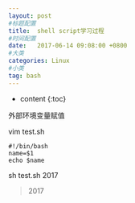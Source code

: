 ```yaml
---
layout: post
#标题配置
title:  shell script学习过程
#时间配置
date:   2017-06-14 09:08:00 +0800
#大类
categories: Linux
#小类
tag: bash
---
```


* content
{:toc}


外部环境变量赋值

vim test.sh
```
#!/bin/bash
name=$1
echo $name
```
sh test.sh 2017 
>2017